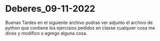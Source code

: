 # Deberes_09-11-2022
Buenas Tardes en el siguiente archivo podras ver adjunto el archivo de python 
que contiene los ejercisios pedidos en classe cualquier cosa me dices y modifico 
o agrego alguna cosa.

